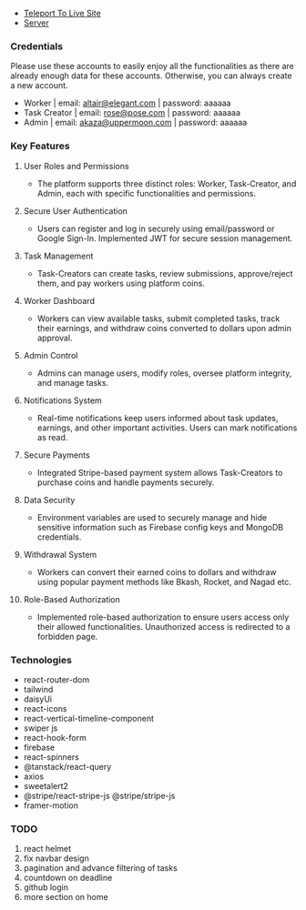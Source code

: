 - [Teleport To Live Site](https://nano-workers.web.app/)
- [Server](https://github.com/ThakurSaad/nano-workers-server)

### Credentials

Please use these accounts to easily enjoy all the functionalities as there are already enough data for these accounts. Otherwise, you can always create a new account.

- Worker | email: altair@elegant.com | password: aaaaaa
- Task Creator | email: rose@pose.com | password: aaaaaa
- Admin | email: akaza@uppermoon.com | password: aaaaaa

### Key Features

1. User Roles and Permissions

   - The platform supports three distinct roles: Worker, Task-Creator, and Admin, each with specific functionalities and permissions.

2. Secure User Authentication

   - Users can register and log in securely using email/password or Google Sign-In. Implemented JWT for secure session management.

3. Task Management

   - Task-Creators can create tasks, review submissions, approve/reject them, and pay workers using platform coins.

4. Worker Dashboard

   - Workers can view available tasks, submit completed tasks, track their earnings, and withdraw coins converted to dollars upon admin approval.

5. Admin Control

   - Admins can manage users, modify roles, oversee platform integrity, and manage tasks.

6. Notifications System

   - Real-time notifications keep users informed about task updates, earnings, and other important activities. Users can mark notifications as read.

7. Secure Payments

   - Integrated Stripe-based payment system allows Task-Creators to purchase coins and handle payments securely.

8. Data Security

   - Environment variables are used to securely manage and hide sensitive information such as Firebase config keys and MongoDB credentials.

9. Withdrawal System

   - Workers can convert their earned coins to dollars and withdraw using popular payment methods like Bkash, Rocket, and Nagad etc.

10. Role-Based Authorization

    - Implemented role-based authorization to ensure users access only their allowed functionalities. Unauthorized access is redirected to a forbidden page.

### Technologies

- react-router-dom
- tailwind
- daisyUi
- react-icons
- react-vertical-timeline-component
- swiper js
- react-hook-form
- firebase
- react-spinners
- @tanstack/react-query
- axios
- sweetalert2
- @stripe/react-stripe-js @stripe/stripe-js
- framer-motion

### TODO

1. react helmet
2. fix navbar design
3. pagination and advance filtering of tasks
4. countdown on deadline
5. github login
6. more section on home
